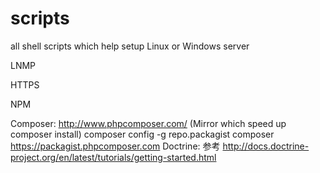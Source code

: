 # scripts
all shell scripts which help setup Linux or Windows server


LNMP



HTTPS


NPM

Composer: http://www.phpcomposer.com/ (Mirror which speed up composer install)
composer config -g repo.packagist composer https://packagist.phpcomposer.com 
Doctrine: 参考 http://docs.doctrine-project.org/en/latest/tutorials/getting-started.html 
